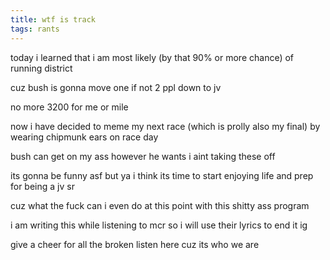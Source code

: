 ```yaml
---
title: wtf is track
tags: rants
---
```


today i learned that i am most likely (by that 90% or more chance) of running district

cuz bush is gonna move one if not 2 ppl down to jv

no more 3200 for me or mile

now i have decided to meme my next race (which is prolly also my final) by wearing chipmunk ears on race day

bush can get on my ass however he wants i aint taking these off

its gonna be funny asf but ya i think its time to start enjoying life and prep for being a jv sr

cuz what the fuck can i even do at this point with this shitty ass program

i am writing this while listening to mcr so i will use their lyrics to end it ig

give a cheer for all the broken listen here cuz its who we are
